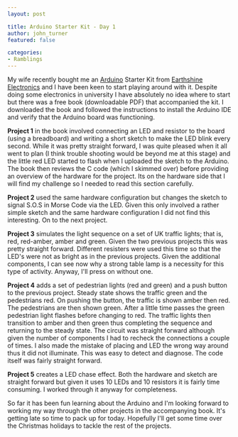 ```yaml
---
layout: post

title: Arduino Starter Kit - Day 1
author: john_turner
featured: false

categories:
- Ramblings
---
```


My wife recently bought me an [Arduino](http://www.arduino.cc/) Starter Kit from [Earthshine Electronics](http://www.earthshineelectronics.com/) and I have been keen to start playing around with it.  Despite doing some electronics in university I have absolutely no idea where to start but there was a free book (downloadable PDF) that accompanied the kit.  I downloaded the book and followed the instructions to install the Arduino IDE and verify that the Arduino board was functioning.

**Project 1** in the book involved connecting an LED and resistor to the board (using a breadboard) and writing a short sketch to make the LED blink every second.  While it was pretty straight forward, I was quite pleased when it all went to plan (I think trouble shooting would be beyond me at this stage) and the little red LED started to flash when I uploaded the sketch to the Arduino.  The book then reviews the C code (which I skimmed over) before providing an overview of the hardware for the project.  Its on the hardware side that I will find my challenge so I needed to read this section carefully.

**Project 2** used the same hardware configuration but changes the sketch to signal S.O.S in Morse Code via the LED.  Given this only involved a rather simple sketch and the same hardware configuration I did not find this interesting.  On to the next project.

**Project 3** simulates the light sequence on a set of UK traffic lights; that is, red, red-amber, amber and green.  Given the two previous projects this was pretty straight forward.  Different resisters were used this time so that the LED's were not as bright as in the previous projects.  Given the additional components, I can see now why a strong table lamp is a necessity for this type of activity. Anyway, I'll press on without one.

**Project 4** adds a set of pedestrian lights (red and green) and a push button to the previous project.  Steady state shows the traffic green and the pedestrians red.  On pushing the button, the traffic is shown amber then red.  The pedestrians are then shown green.  After a little time passes the green pedestrian light flashes before changing to red.  The traffic lights then transition to amber and then green thus completing the sequence and returning to the steady state.  The circuit was straight forward although given the number of components I had to recheck the connections a couple of times.  I also made the mistake of placing and LED the wrong way around thus it did not illuminate.  This was easy to detect and diagnose.  The code itself was fairly straight forward.

**Project 5** creates a LED chase effect.  Both the hardware and sketch are straight forward but given it uses 10 LEDs and 10 resistors it is fairly time consuming.  I worked through it anyway for completeness.

So far it has been fun learning about the Arduino and I'm looking forward to working my way through the other projects in the accompanying book.  It's getting late so time to pack up for today.  Hopefully I'll get some time over the Christmas holidays to tackle the rest of the projects.
